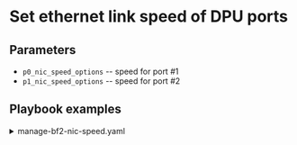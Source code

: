 ﻿# Set ethernet link speed of DPU ports

## Parameters

* `p0_nic_speed_options` -- speed for port #1
* `p1_nic_speed_options` -- speed for port #2

## Playbook examples

<details><summary markdown="span">manage-bf2-nic-speed.yaml</summary>
<pre><code>
---
- hosts: bf2oob
  user: "{{ remote_install_user }}"
  become: true
  vars:
    p0_nic_speed_options: "{{ bf2.p0_nic_speed_options }}"
    p1_nic_speed_options: "{{ bf2.p1_nic_speed_options }}"
  roles:
    - nvidia.dpu_ops.manage_bf2_nic_speed
</code></pre>
</details>



